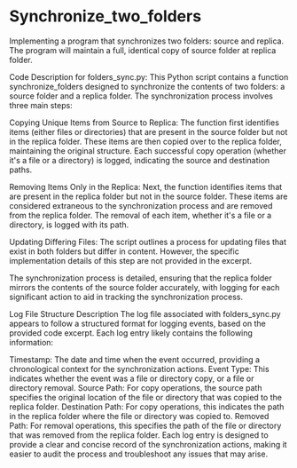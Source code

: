 # Synchronize_two_folders
Implementing a program that synchronizes two folders: source and replica. The  program will maintain a full, identical copy of source folder at replica folder.


Code Description for folders_sync.py:
This Python script contains a function synchronize_folders designed to synchronize the contents of two folders: a source folder and a replica folder. The synchronization process involves three main steps:

Copying Unique Items from Source to Replica: The function first identifies items (either files or directories) that are present in the source folder but not in the replica folder. These items are then copied over to the replica folder, maintaining the original structure. Each successful copy operation (whether it's a file or a directory) is logged, indicating the source and destination paths.

Removing Items Only in the Replica: Next, the function identifies items that are present in the replica folder but not in the source folder. These items are considered extraneous to the synchronization process and are removed from the replica folder. The removal of each item, whether it's a file or a directory, is logged with its path.

Updating Differing Files: The script outlines a process for updating files that exist in both folders but differ in content. However, the specific implementation details of this step are not provided in the excerpt.

The synchronization process is detailed, ensuring that the replica folder mirrors the contents of the source folder accurately, with logging for each significant action to aid in tracking the synchronization process.


Log File Structure Description
The log file associated with folders_sync.py appears to follow a structured format for logging events, based on the provided code excerpt. Each log entry likely contains the following information:

Timestamp: The date and time when the event occurred, providing a chronological context for the synchronization actions.
Event Type: This indicates whether the event was a file or directory copy, or a file or directory removal.
Source Path: For copy operations, the source path specifies the original location of the file or directory that was copied to the replica folder.
Destination Path: For copy operations, this indicates the path in the replica folder where the file or directory was copied to.
Removed Path: For removal operations, this specifies the path of the file or directory that was removed from the replica folder.
Each log entry is designed to provide a clear and concise record of the synchronization actions, making it easier to audit the process and troubleshoot any issues that may arise.
